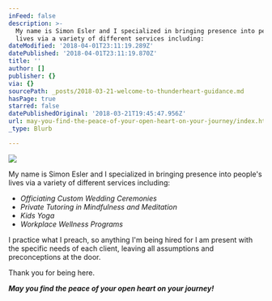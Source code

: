 ```yaml
---
inFeed: false
description: >-
  My name is Simon Esler and I specialized in bringing presence into people’s
  lives via a variety of different services including:
dateModified: '2018-04-01T23:11:19.289Z'
datePublished: '2018-04-01T23:11:19.870Z'
title: ''
author: []
publisher: {}
via: {}
sourcePath: _posts/2018-03-21-welcome-to-thunderheart-guidance.md
hasPage: true
starred: false
datePublishedOriginal: '2018-03-21T19:45:47.956Z'
url: may-you-find-the-peace-of-your-open-heart-on-your-journey/index.html
_type: Blurb

---
```

![](https://the-grid-user-content.s3-us-west-2.amazonaws.com/d0a1729a-5c08-4d8b-8939-b673c4401a0a.jpg)

My name is Simon Esler and I specialized in bringing presence into people's lives via a variety of different services including:

* _Officiating Custom Wedding Ceremonies_
* _Private Tutoring in Mindfulness and Meditation_
* _Kids Yoga_
* _Workplace Wellness Programs_

I practice what I preach, so anything I'm being hired for I am present with the specific needs of each client, leaving all assumptions and preconceptions at the door.

Thank you for being here.

_**May you find the peace of your open heart on your journey!**_